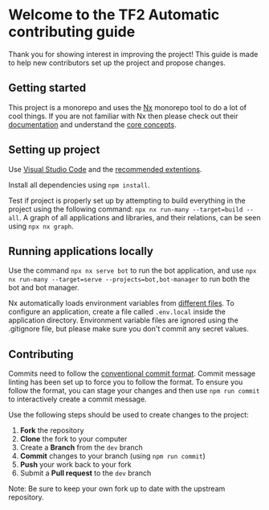 # Welcome to the TF2 Automatic contributing guide

Thank you for showing interest in improving the project! This guide is made to help new contributors set up the project and propose changes.

## Getting started

This project is a monorepo and uses the [Nx](https://nx.dev/) monorepo tool to do a lot of cool things. If you are not familiar with Nx then please check out their [documentation](https://nx.dev/getting-started) and understand the [core concepts](https://nx.dev/core-features).

## Setting up project

Use [Visual Studio Code](https://code.visualstudio.com/) and the [recommended extentions](../.vscode/extensions.json).

Install all dependencies using `npm install`.

Test if project is properly set up by attempting to build everything in the project using the following command: `npx nx run-many --target=build --all`. A graph of all applications and libraries, and their relations, can be seen using `npx nx graph`.

## Running applications locally

Use the command `npx nx serve bot` to run the bot application, and use `npx nx run-many --target=serve --projects=bot,bot-manager` to run both the bot and bot manager.

Nx automatically loads environment variables from [different files](https://nx.dev/recipes/environment-variables/define-environment-variables). To configure an application, create a file called `.env.local` inside the application directory. Environment variable files are ignored using the .gitignore file, but please make sure you don't commit any secret values.

## Contributing

Commits need to follow the [conventional commit format](https://www.conventionalcommits.org/en/v1.0.0/). Commit message linting has been set up to force you to follow the format. To ensure you follow the format, you can stage your changes and then use `npm run commit` to interactively create a commit message.

Use the following steps should be used to create changes to the project:

1. **Fork** the repository
2. **Clone** the fork to your computer
3. Create a **Branch** from the `dev` branch
4. **Commit** changes to your branch (using `npm run commit`)
5. **Push** your work back to your fork
6. Submit a **Pull request** to the `dev` branch

Note: Be sure to keep your own fork up to date with the upstream repository.
